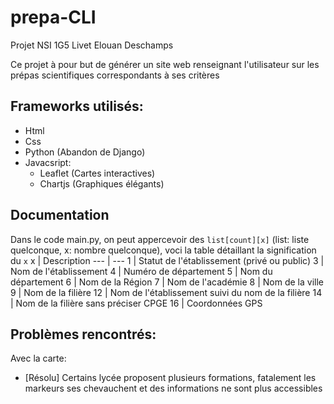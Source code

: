 # prepa-CLI
Projet NSI 1G5 Livet Elouan Deschamps

Ce projet à pour but de générer un site web renseignant l'utilisateur sur les prépas scientifiques correspondants à ses critères

## Frameworks utilisés:
* Html
* Css
* Python (Abandon de Django)
* Javacsript:
    * Leaflet (Cartes interactives)
    * Chartjs (Graphiques élégants) 

## Documentation
Dans le code main.py, on peut appercevoir des `list[count][x]` (list: liste quelconque, x: nombre quelconque), voci la table détaillant la signification du `x` 
x | Description
 --- | --- 
1 | Statut de l'établissement (privé ou public)
3 | Nom de l'établissement
4 | Numéro de département
5 | Nom du département
6 | Nom de la Région
7 | Nom de l'académie
8 | Nom de la ville
9 | Nom de la filière
12 | Nom de l'établissement suivi du nom de la filière
14 | Nom de la filière sans préciser CPGE
16 | Coordonnées GPS

## Problèmes rencontrés:
Avec la carte:
* [Résolu] Certains lycée proposent plusieurs formations, fatalement les markeurs ses chevauchent et des informations ne sont plus accessibles
